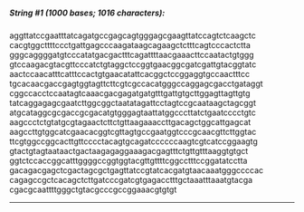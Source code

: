 ##### String #1 (1000 bases; 1016 characters):

aggttatccgaatttatcagatgccgagcagtgggagcgaagttatccagtctcaagctc
cacgtggcttttccctgattgagcccaagataagcagaagctctttcagtcccactctta
gggcaggggatgtcccatatgacgactttcagattttaacgaaacttccaatactgtggg
gtccaagacgtacgttcccatctgtaggctccggtgaacggcgatcgattgtacggtatc
aactccaacatttcatttccactgtgaacatattcacggctccggaggtgccaactttcc
tgcacaacgaccgagtggtagttcttcgtcgccacatgggccaggagcgacctgataggt
cggccacctccaatagtcaaacgacgagatgatgtttgattgtgcttggagttagttgtg
tatcaggagagcgaatcttggcggctaatatagattcctagtccgcaataagctagcggt
atgcataggcgcgaccgcgacatgtgggagtaattatggcccttatctgaatcccctgtc
aagccctctgtatgcgtagaactcttctgttaagaaaccttgacagctggcattgagcat
aagccttgtggcatcgaacacggtcgttagtgccgaatggtcccgcaacgttcttggtac
ttcgtggccggcacttgttcccctacagtgcagatccccccaagtcgtcatccggaagtg
gtactgtagtaataactgactaagagaggaaagacgagtttctgttgtttaaggtgtgct
ggtctccaccggcatttggggccggtggtacgttgttttcggcctttccggatatcctta
gacagacgagctcgactagcgctgagttatccgtatcacgatgtaacaaatgggccccac
cagagccgctcacagctcttgatcccgatcgtgagacctttgctaaatttaaatgtacga
cgacgcaattttgggctgtacgcccgccggaaacgtgtgt

--------------------------------------------------------------
